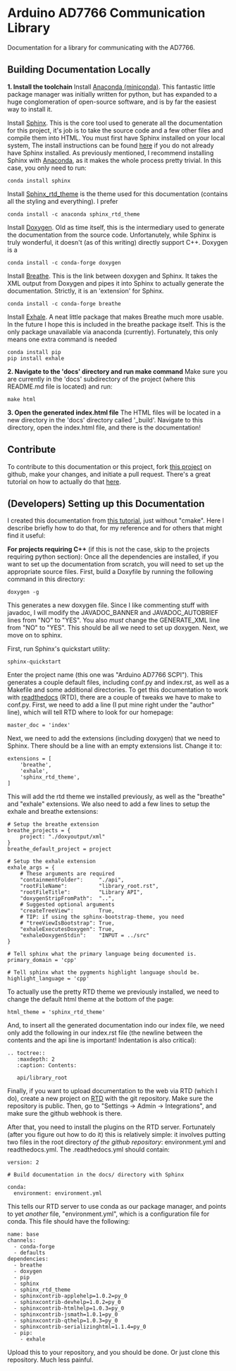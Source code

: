 Arduino AD7766 Communication Library
====================

Documentation for a library for communicating with the AD7766.

Building Documentation Locally
--------------------------------

**1. Install the toolchain**
Install [Anaconda (miniconda)](https://docs.conda.io/en/latest/miniconda.html). This fantastic little package manager was initially written for python, but has expanded to a huge conglomeration of open-source software, and is by far the easiest way to install it.

Install [Sphinx](https://www.sphinx-doc.org/en/master/). This is the core tool used to generate all the documentation for this project, it's job is to take the source code and a few other files and compile them into HTML. You must first have Sphinx installed on your local system, The install instructions can be found [here](https://www.sphinx-doc.org/en/master/usage/installation.html) if you do not already have Sphinx installed. As previously mentioned, I recommend installing Sphinx with [Anaconda](https://www.anaconda.com/), as it makes the whole process pretty trivial. In this case, you only need to run:
```
conda install sphinx
```

Install [Sphinx_rtd_theme](https://pypi.org/project/sphinx-rtd-theme/) is the theme used for this documentation (contains all the styling and everything). I prefer
```
conda install -c anaconda sphinx_rtd_theme
```

Install [Doxygen](https://www.doxygen.nl/index.html). Old as time itself, this is the intermediary used to generate the documentation from the source code. Unfortanutely, while Sphinx is truly wonderful, it doesn't (as of this writing) directly support C++. Doxygen is a 
```
conda install -c conda-forge doxygen
```

Install [Breathe](https://pypi.org/project/breathe/). This is the link between doxygen and Sphinx. It takes the XML output from Doxygen and pipes it into Sphinx to actually generate the documentation. Strictly, it is an 'extension' for Sphinx.
```
conda install -c conda-forge breathe
```

Install [Exhale](https://pypi.org/project/exhale/). A neat little package that makes Breathe much more usable. In the future I hope this is included in the breathe package itself. This is the only package unavailable via anaconda (currently). Fortunately, this only means one extra command is needed

```
conda install pip
pip install exhale

```

**2. Navigate to the 'docs' directory and run make command**
Make sure you are currently in the 'docs' subdirectory of the project (where this README.md file is located) and run:
```
make html
```

**3. Open the generated index.html file**
The HTML files will be located in a new directory in the 'docs' directory called '\_build'. Navigate to this directory, open the index.html file, and there is the documentation!

Contribute
-------------
To contribute to this documentation or this project, fork [this project](https://github.com/edmundsj/pythonAD7766) on github, make your changes, and initiate a pull request. There's a great tutorial on how to actually do that [here](https://blog.scottlowe.org/2015/01/27/using-fork-branch-git-workflow/).

(Developers) Setting up this Documentation
---------------------------------------------
I created this documentation from [this tutorial](https://devblogs.microsoft.com/cppblog/clear-functional-c-documentation-with-sphinx-breathe-doxygen-cmake/), just without "cmake". Here I describe briefly how to do that, for my reference and for others that might find it useful:

**For projects requiring C++** (if this is not the case, skip to the projects requiring python section):
Once all the dependencies are installed, if you want to set up the documentation from scratch, you will need to set up the appropriate source files. First, build a Doxyfile by running the following command in this directory:
```
doxygen -g
```
This generates a new doxygen file. Since I like commenting stuff with javadoc, I will modify the JAVADOC\_BANNER and JAVADOC\_AUTOBRIEF lines from "NO" to "YES". You also *must* change the GENERATE\_XML line from "NO" to "YES". This should be all we need to set up doxygen. Next, we move on to sphinx.

First, run Sphinx's quickstart utility:
```
sphinx-quickstart
```
Enter the project name (this one was "Arduino AD7766 SCPI"). This generates a couple default files, including conf.py and index.rst, as well as a Makefile and some additional directories. To get this documentation to work with [readthedocs](https://readthedocs.org/) (RTD), there are a couple of tweaks we have to make to conf.py. First, we need to add a line (I put mine right under the "author" line), which will tell RTD where to look for our homepage:
```
master_doc = 'index'
```

Next, we need to add the extensions (including doxygen) that we need to Sphinx. There should be a line with an empty extensions list. Change it to:
```
extensions = [
	'breathe',
	'exhale',
	'sphinx_rtd_theme',
]
```
This will add the rtd theme we installed previously, as well as the "breathe" and "exhale" extensions. We also need to add a few lines to setup the exhale and breathe extensions:

```
# Setup the breathe extension
breathe_projects = {
    project: "./doxyoutput/xml"
}
breathe_default_project = project

# Setup the exhale extension
exhale_args = {
    # These arguments are required
    "containmentFolder":     "./api",
    "rootFileName":          "library_root.rst",
    "rootFileTitle":         "Library API",
    "doxygenStripFromPath":  "..",
    # Suggested optional arguments
    "createTreeView":        True,
    # TIP: if using the sphinx-bootstrap-theme, you need
    # "treeViewIsBootstrap": True,
    "exhaleExecutesDoxygen": True,
    "exhaleDoxygenStdin":    "INPUT = ../src"
}

# Tell sphinx what the primary language being documented is.
primary_domain = 'cpp'

# Tell sphinx what the pygments highlight language should be.
highlight_language = 'cpp'
```

To actually use the pretty RTD theme we previously installed, we need to change the default html theme at the bottom of the page:
```
html_theme = 'sphinx_rtd_theme'
```

And, to insert all the generated documentation indo our index file, we need only add the following in our index.rst file (the newline between the contents and the api line is important! Indentation is also critical):
```
.. toctree::
   :maxdepth: 2
   :caption: Contents:

   api/library_root
```
Finally, if you want to upload documentation to the web via RTD (which I do), create a new project on [RTD](https://readthedocs.org/) with the git repository. Make sure the repository is public. Then, go to "Settings -> Admin -> Integrations", and make sure the github webhook is there.

After that, you need to install the plugins on the RTD server. Fortunately (after you figure out how to do it) this is relatively simple: it involves putting two files in the root directory *of the github repository*: environment.yml and readthedocs.yml. The .readthedocs.yml should contain:
```
version: 2

# Build documentation in the docs/ directory with Sphinx

conda:
  environment: environment.yml
```
This tells our RTD server to use conda as our package manager, and points to yet *another* file, "environment.yml", which is a configuration file for conda. This file should have the following:
```
name: base
channels:
  - conda-forge
  - defaults
dependencies:
  - breathe
  - doxygen
  - pip
  - sphinx
  - sphinx_rtd_theme
  - sphinxcontrib-applehelp=1.0.2=py_0
  - sphinxcontrib-devhelp=1.0.2=py_0
  - sphinxcontrib-htmlhelp=1.0.3=py_0
  - sphinxcontrib-jsmath=1.0.1=py_0
  - sphinxcontrib-qthelp=1.0.3=py_0
  - sphinxcontrib-serializinghtml=1.1.4=py_0
  - pip:
    - exhale
```
Upload this to your repository, and you should be done. Or just clone this repository. Much less painful.
